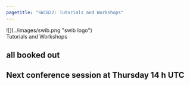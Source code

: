 ```yaml
---
pagetitle: "SWIB22: Tutorials and Workshops"
---
```



<div id="top">
<div class="column left">![](../images/swib.png "swib logo")</div>
<div class="column middle">Tutorials and Workshops</div>
<div class="column right"></div>
</div>

<div id="prog">
<div></div>

<!--     -->



## all booked out

<b></b>



## Next conference session at Thursday 14 h UTC

<b></b>



</div>


